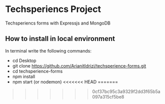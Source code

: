 
# Techsperiencs Project
Techsperiencs forms with Expressjs and MongoDB
## How to install in local environment
In terminal write the following commands:

* cd Desktop
* git clone https://github.com/ArianitIdrizi/techsperience-forms.git
* cd techsperience-forms
* npm install
* npm start (or nodemon)
<<<<<<< HEAD
=======

>>>>>>> 0cf37bc95c3a9329f2dd3f65b5a097a315cf5be8
